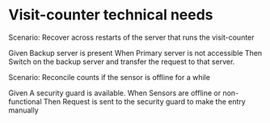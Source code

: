 # Visit-counter technical needs

Scenario: Recover across restarts of the server
that runs the visit-counter

  Given Backup server is present
  When Primary server is not accessible
  Then Switch on the backup server and transfer the request to that server.

Scenario: Reconcile counts if the sensor is offline for a while

  Given A security guard is available.
  When Sensors are offline or non-functional
  Then Request is sent to the security guard to make the entry manually
